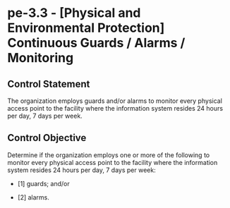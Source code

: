 # pe-3.3 - \[Physical and Environmental Protection\] Continuous Guards / Alarms / Monitoring

## Control Statement

The organization employs guards and/or alarms to monitor every physical access point to the facility where the information system resides 24 hours per day, 7 days per week.

## Control Objective

Determine if the organization employs one or more of the following to monitor every physical access point to the facility where the information system resides 24 hours per day, 7 days per week:

- \[1\] guards; and/or

- \[2\] alarms.
